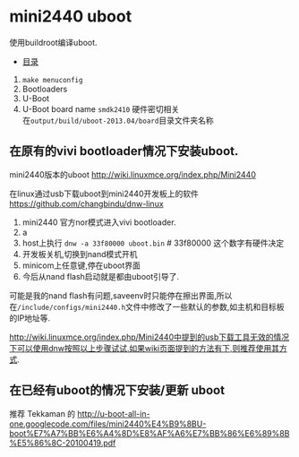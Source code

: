 # mini2440 uboot

使用buildroot编译uboot.


* [目录](customize-mini2440-softwave) 


1. `make menuconfig` 
2. Bootloaders 
3. U-Boot 
4. U-Boot board name `smdk2410` 硬件密切相关  
 在`output/build/uboot-2013.04/board`目录文件夹名称

## 在原有的vivi bootloader情况下安装uboot.

mini2440版本的uboot http://wiki.linuxmce.org/index.php/Mini2440

在linux通过usb下载uboot到mini2440开发板上的软件 https://github.com/changbindu/dnw-linux

1. mini2440 官方nor模式进入vivi bootloader.
2. a
3. host上执行 `dnw -a 33f80000 uboot.bin`  # 33f80000 这个数字有硬件决定
4. 开发板关机,切换到nand模式开机
5. minicom上任意键,停在uboot界面
6. 今后从nand flash启动就是都由uboot引导了.

可能是我的nand flash有问题,saveenv时只能停在擦出界面,所以在`/include/configs/mini2440.h`文件中修改了一些默认的参数,如主机和目标板的IP地址等.

http://wiki.linuxmce.org/index.php/Mini2440中提到的usb下载工具无效的情况下可以使用dnw按照以上步骤试试.如果wiki页面提到的方法有下,则推荐使用其方式.

## 在已经有uboot的情况下安装/更新 uboot

推荐 Tekkaman 的 http://u-boot-all-in-one.googlecode.com/files/mini2440%E4%B9%8BU-boot%E7%A7%BB%E6%A4%8D%E8%AF%A6%E7%BB%86%E6%89%8B%E5%86%8C-20100419.pdf 